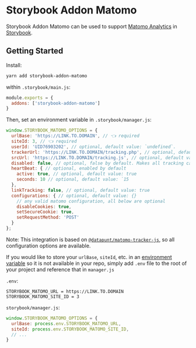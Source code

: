 # Storybook Addon Matomo

Storybook Addon Matomo can be used to support [Matomo Analytics](https://matomo.org/) in [Storybook](https://storybook.js.org).

## Getting Started

Install:

```sh
yarn add storybook-addon-matomo
```

within `.storybook/main.js`:

```js
module.exports = {
  addons: ['storybook-addon-matomo']
}
```

Then, set an environment variable in `.storybook/manager.js`:

```js
window.STORYBOOK_MATOMO_OPTIONS = {
  urlBase: 'https://LINK.TO.DOMAIN', // 👈 required
  siteId: 3, // 👈 required
  userId: 'UID76903202', // optional, default value: `undefined`.
  trackerUrl: 'https://LINK.TO.DOMAIN/tracking.php', // optional, default value: `${urlBase}matomo.php`
  srcUrl: 'https://LINK.TO.DOMAIN/tracking.js', // optional, default value: `${urlBase}matomo.js`
  disabled: false, // optional, false by default. Makes all tracking calls no-ops if set to true.
  heartBeat: { // optional, enabled by default
    active: true, // optional, default value: true
    seconds: 10 // optional, default value: `15
  },
  linkTracking: false, // optional, default value: true
  configurations: { // optional, default value: {}
    // any valid matomo configuration, all below are optional
    disableCookies: true,
    setSecureCookie: true,
    setRequestMethod: 'POST'
  }
};
```

Note: This integration is based on [`@datapunt/matomo-tracker-js`](https://www.npmjs.com/package/@datapunt/matomo-tracker-js), so all configuration options are available.

If you would like to store your `urlBase`, `siteId`, etc. in an [environment variable](https://storybook.js.org/docs/react/configure/environment-variables) so it is not available in your repo, simply add `.env` file to the root of your project and reference that in `manager.js`

`.env`:
```
STORYBOOK_MATOMO_URL = https://LINK.TO.DOMAIN
STORYBOOK_MATOMO_SITE_ID = 3
```

`storybook/manager.js`:
```js
window.STORYBOOK_MATOMO_OPTIONS = {
  urlBase: process.env.STORYBOOK_MATOMO_URL,
  siteId: process.env.STORYBOOK_MATOMO_SITE_ID,
  // ...
}
```